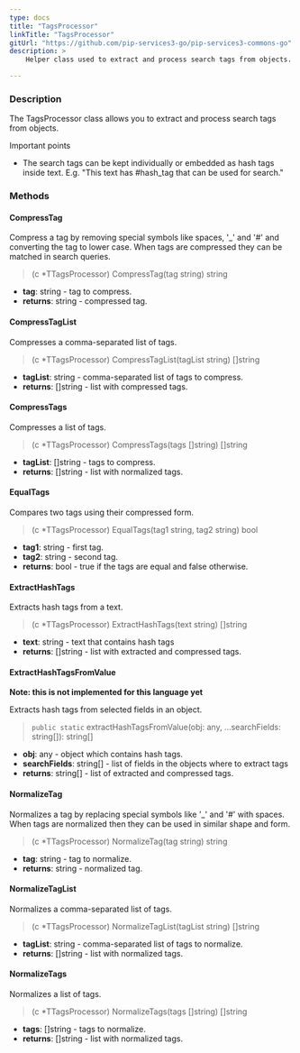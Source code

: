 ```yaml
---
type: docs
title: "TagsProcessor"
linkTitle: "TagsProcessor"
gitUrl: "https://github.com/pip-services3-go/pip-services3-commons-go"
description: > 
    Helper class used to extract and process search tags from objects.

---
```


### Description

The TagsProcessor class allows you to extract and process search tags from objects.

Important points

- The search tags can be kept individually or embedded as hash tags inside text. E.g. "This text has #hash_tag that can be used for search."

### Methods

#### CompressTag
Compress a tag by removing special symbols like spaces, '_' and '#'
and converting the tag to lower case.
When tags are compressed they can be matched in search queries.

> (c *TTagsProcessor) CompressTag(tag string) string

- **tag**: string - tag to compress.
- **returns**: string - compressed tag.


#### CompressTagList
Compresses a comma-separated list of tags.

> (c *TTagsProcessor) CompressTagList(tagList string) []string

- **tagList**: string - comma-separated list of tags to compress.
- **returns**: []string - list with compressed tags.


#### CompressTags
Compresses a list of tags.

> (c *TTagsProcessor) CompressTags(tags []string) []string

- **tagList**: []string - tags to compress.
- **returns**: []string - list with normalized tags.


#### EqualTags
Compares two tags using their compressed form.

> (c *TTagsProcessor) EqualTags(tag1 string, tag2 string) bool

- **tag1**: string - first tag.
- **tag2**: string - second tag.
- **returns**: bool - true if the tags are equal and false otherwise.


#### ExtractHashTags
Extracts hash tags from a text.

> (c *TTagsProcessor) ExtractHashTags(text string) []string

- **text**: string - text that contains hash tags
- **returns**: []string - list with extracted and compressed tags.


#### ExtractHashTagsFromValue
**Note: this is not implemented for this language yet**

Extracts hash tags from selected fields in an object.

> `public static` extractHashTagsFromValue(obj: any, ...searchFields: string[]): string[]

- **obj**: any - object which contains hash tags.
- **searchFields**: string[] - list of fields in the objects where to extract tags
- **returns**: string[] - list of extracted and compressed tags.


#### NormalizeTag
Normalizes a tag by replacing special symbols like '_' and '#' with spaces.
When tags are normalized then they can be used in similar shape and form.

> (c *TTagsProcessor) NormalizeTag(tag string) string

- **tag**: string - tag to normalize.
- **returns**: string - normalized tag.


#### NormalizeTagList
Normalizes a comma-separated list of tags.

> (c *TTagsProcessor) NormalizeTagList(tagList string) []string

- **tagList**: string - comma-separated list of tags to normalize.
- **returns**: []string - list with normalized tags.


#### NormalizeTags
Normalizes a list of tags.

> (c *TTagsProcessor) NormalizeTags(tags []string) []string

- **tags**: []string - tags to normalize.
- **returns**: []string - list with normalized tags.
